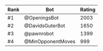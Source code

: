 Rank|Bot|Rating
---|---|---
#1|@OpeningsBot|2003
#2|@DavidsGuterBot|1650
#3|@pawnrobot|1399
#4|@MinOpponentMoves|999
